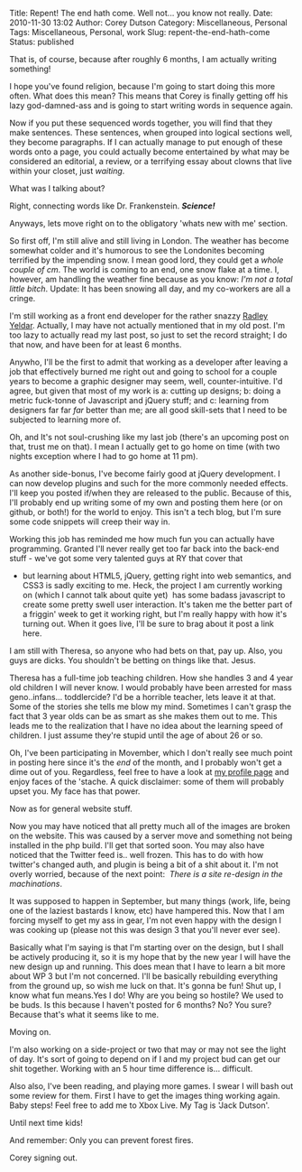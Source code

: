 Title: Repent! The end hath come. Well not... you know not really. 
Date: 2010-11-30 13:02
Author: Corey Dutson
Category: Miscellaneous, Personal
Tags: Miscellaneous, Personal, work
Slug: repent-the-end-hath-come
Status: published

That is, of course, because after roughly 6 months, I am actually
writing something!

I hope you've found religion, because I'm going to start doing this more
often. What does this mean? This means that Corey is finally getting off
his lazy god-damned-ass and is going to start writing words in sequence
again.

Now if you put these sequenced words together, you will find that they
make sentences. These sentences, when grouped into logical sections
well, they become paragraphs. If I can actually manage to put enough of
these words onto a page, you could actually become entertained by what
may be considered an editorial, a review, or a terrifying essay about
clowns that live within your closet, just *waiting*.

What was I talking about?

Right, connecting words like Dr. Frankenstein. ***Science!***

Anyways, lets move right on to the obligatory 'whats new with me'
section.

So first off, I'm still alive and still living in London. The weather
has become somewhat colder and it's humorous to see the Londonites
becoming terrified by the impending snow. I mean good lord, they could
get a *whole couple of cm*. The world is coming to an end, one snow
flake at a time. I, however, am handling the weather fine because as you
know: *I'm not a total little bitch*. Update: It has been snowing all
day, and my co-workers are all a cringe.

I'm still working as a front end developer for the rather snazzy [Radley
Yeldar](http://ry.com/ "Radley Yeldar"). Actually, I may have not
actually mentioned that in my old post. I'm too lazy to actually read my
last post, so just to set the record straight; I do that now, and have
been for at least 6 months.

Anywho, I'll be the first to admit that working as a developer after
leaving a job that effectively burned me right out and going to school
for a couple years to become a graphic designer may seem, well,
counter-intuitive. I'd agree, but given that most of my work is a:
cutting up designs; b: doing a metric fuck-tonne of Javascript and
jQuery stuff; and c: learning from designers far far *far* better than
me; are all good skill-sets that I need to be subjected to learning more
of.

Oh, and It's not soul-crushing like my last job (there's an upcoming
post on that, trust me on that). I mean I actually get to go home on
time (with two nights exception where I had to go home at 11 pm).

As another side-bonus, I've become fairly good at jQuery development. I
can now develop plugins and such for the more commonly needed effects.
I'll keep you posted if/when they are released to the public. Because of
this, I'll probably end up writing some of my own and posting them here
(or on github, or both!) for the world to enjoy. This isn't a tech blog,
but I'm sure some code snippets will creep their way in.

Working this job has reminded me how much fun you can actually have
programming. Granted I'll never really get too far back into the
back-end stuff - we've got some very talented guys at RY that cover that
- but learning about HTML5, jQuery, getting right into web semantics,
and CSS3 is sadly exciting to me. Heck, the project I am currently
working on (which I cannot talk about quite yet)  has some badass
javascript to create some pretty swell user interaction. It's taken me
the better part of a friggin' week to get it working right, but I'm
really happy with how it's turning out. When it goes live, I'll be sure
to brag about it post a link here.

I am still with Theresa, so anyone who had bets on that, pay up. Also,
you guys are dicks. You shouldn't be betting on things like that. Jesus.

Theresa has a full-time job teaching children. How she handles 3 and 4
year old children I will never know. I would probably have been arrested
for mass geno..infans... toddlercide? I'd be a horrible teacher, lets
leave it at that. Some of the stories she tells me blow my mind.
Sometimes I can't grasp the fact that 3 year olds can be as smart as she
makes them out to me. This leads me to the realization that I have no
idea about the learning speed of children. I just assume they're stupid
until the age of about 26 or so.

Oh, I've been participating in Movember, which I don't really see much
point in posting here since it's the *end* of the month, and I probably
won't get a dime out of you. Regardless, feel free to have a look at [my
profile
page](http://uk.movember.com/mospace/666786/ "Corey Dutson - Movember")
and enjoy faces of the 'stache. A quick disclaimer: some of them will
probably upset you. My face has that power.

Now as for general website stuff.

Now you may have noticed that all pretty much all of the images are
broken on the website. This was caused by a server move and something
not being installed in the php build. I'll get that sorted soon. You may
also have noticed that the Twitter feed is.. well frozen. This has to do
with how twitter's changed auth, and plugin is being a bit of a shit
about it. I'm not overly worried, because of the next point:  *There is
a site re-design in the machinations*.

It was supposed to happen in September, but many things (work, life,
being one of the laziest bastards I know, etc) have hampered this. Now
that I am forcing myself to get my ass in gear, I'm not even happy with
the design I was cooking up (please not this was design 3 that you'll
never ever see).

Basically what I'm saying is that I'm starting over on the design, but I
shall be actively producing it, so it is my hope that by the new year I
will have the new design up and running. This does mean that I have to
learn a bit more about WP 3 but I'm not concerned. I'll be basically
rebuilding everything from the ground up, so wish me luck on that. It's
gonna be fun! Shut up, I know what fun means.Yes I do! Why are you being
so hostile? We used to be buds. Is this because I haven't posted for 6
months? No? You sure? Because that's what it seems like to me.

Moving on.

I'm also working on a side-project or two that may or may not see the
light of day. It's sort of going to depend on if I and my project bud
can get our shit together. Working with an 5 hour time difference is...
difficult.

Also also, I've been reading, and playing more games. I swear I will
bash out some review for them. First I have to get the images thing
working again. Baby steps! Feel free to add me to Xbox Live. My Tag is
'Jack Dutson'.

Until next time kids!

And remember: Only you can prevent forest fires.

Corey signing out.

